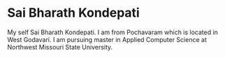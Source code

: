 # Sai Bharath Kondepati
My self Sai Bharath Kondepati. I am from Pochavaram which is located in West Godavari. I am pursuing master in Applied Computer Science at Northwest Missouri State University.
